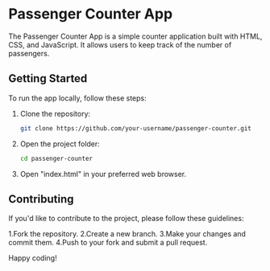 # Passenger Counter App

The Passenger Counter App is a simple counter application built with HTML, CSS, and JavaScript. It allows users to keep track of the number of passengers.

## Getting Started

To run the app locally, follow these steps:

1. Clone the repository:

   ```bash
   git clone https://github.com/your-username/passenger-counter.git

2. Open the project folder:

   ```bash
   cd passenger-counter

3. Open "index.html" in your preferred web browser.

## Contributing

If you'd like to contribute to the project, please follow these guidelines:

1.Fork the repository.
2.Create a new branch.
3.Make your changes and commit them.
4.Push to your fork and submit a pull request.

Happy coding!
